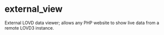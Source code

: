 # external_view
External LOVD data viewer; allows any PHP website to show live data from a remote LOVD3 instance.
